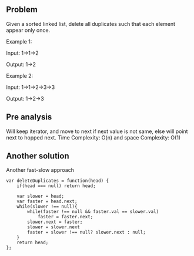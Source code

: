 ## Problem

Given a sorted linked list, delete all duplicates such that each element appear only once.

Example 1:

Input: 1->1->2

Output: 1->2

Example 2:

Input: 1->1->2->3->3

Output: 1->2->3

## Pre analysis

Will keep iterator, and move to next if next value is not same, else will point next to hopped next.
Time Complexity: O(n) and space Complexity: O(1)

## Another solution

Another fast-slow approach

    var deleteDuplicates = function(head) {
        if(head === null) return head;

        var slower = head;
        var faster = head.next;
        while(slower !== null){
            while(faster !== null && faster.val == slower.val)
                faster = faster.next;
            slower.next = faster;
            slower = slower.next
            faster = slower !== null? slower.next : null;
        }
        return head;
    };
